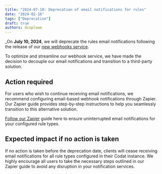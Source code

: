 ```yaml
---
title: "2024-07-10: Deprecation of email notifications for rules"
date: "2024-02-16"
tags: ["Deprecation"]
draft: true
authors: dcoplowe
---
```


_On **July 10, 2024**, we will deprecate the rules email notifications following the release of our [new webhooks service](/updates/240216-new-webhook-service-released).

<!--truncate-->

To optimize and streamline our webhook service, we have made the decision to decouple our email notifications and transition to a third-party solution.

## Action required

For users who wish to continue receiving email notifications, we recommend configuring email-based webhook notifications through Zapier. Our Zapier guide provides step-by-step instructions to help you seamlessly transition to this alternative solution.

[Follow our Zapier](/using-the-api/webhooks/zapier-integration) guide here to ensure uninterrupted email notifications for your configured rule types.

## Expected impact if no action is taken

If no action is taken before the deprecation date, clients will cease receiving email notifications for all rule types configured in their Codat instance. We highly encourage all users to take the necessary steps outlined in our Zapier guide to avoid any disruption in your notification services.